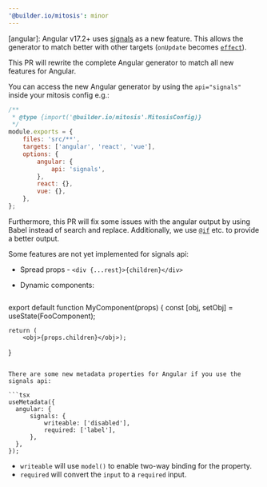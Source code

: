 ```yaml
---
'@builder.io/mitosis': minor
---
```


[angular]: Angular v17.2+ uses [signals](https://angular.dev/guide/signals) as a new feature.
This allows the generator to match better with other targets (`onUpdate` becomes [`effect`](https://angular.dev/guide/signals#effects)).

This PR will rewrite the complete Angular generator to match all new features for Angular.

You can access the new Angular generator by using the `api="signals"` inside your mitosis config e.g.:

```js
/**
 * @type {import('@builder.io/mitosis'.MitosisConfig)}
 */
module.exports = {
    files: 'src/**',
    targets: ['angular', 'react', 'vue'],
    options: {
        angular: {
            api: 'signals',
        },
        react: {},
        vue: {},
    },
};
```

Furthermore, this PR will fix some issues with the angular output by using Babel instead of search and replace. Additionally, we use [`@if`](https://angular.dev/api/core/@if) etc. to provide a better output.

Some features are not yet implemented for signals api:

- Spread props - `<div {...rest}>{children}</div>`
- Dynamic components:


  ```tsx
export default function MyComponent(props) {
    const [obj, setObj] = useState(FooComponent);

    return (
        <obj>{props.children}</obj>);
}
  ```

There are some new metadata properties for Angular if you use the signals api:

```tsx
useMetadata({
    angular: {
        signals: {
            writeable: ['disabled'],
            required: ['label'],
        },
    },
});
```

- ``writeable`` will use `model()` to enable two-way binding for the property.
- ``required`` will convert the `input` to a `required` input.
